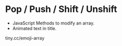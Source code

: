 # Pop / Push / Shift / Unshift
- JavaScript Methods to modify an array.
- Animated text in title.

tiny.cc/emoji-array
